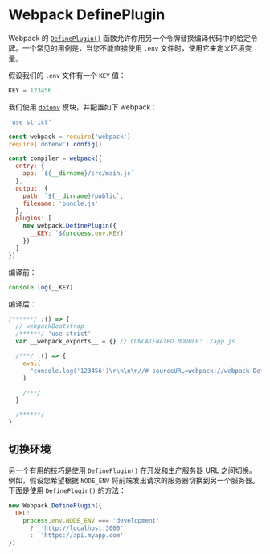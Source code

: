 # Webpack DefinePlugin

Webpack 的 [`DefinePlugin()`](https://webpack.js.org/plugins/define-plugin/) 函数允许你用另一个令牌替换编译代码中的给定令牌。一个常见的用例是，当您不能直接使用 `.env` 文件时，使用它来定义环境变量。

假设我们的 `.env` 文件有一个 `KEY` 值：

```js
KEY = 123456
```

我们使用 [`dotenv`](https://www.npmjs.com/package/dotenv) 模块，并配置如下 webpack：

```js
'use strict'

const webpack = require('webpack')
require('dotenv').config()

const compiler = webpack({
  entry: {
    app: `${__dirname}/src/main.js`
  },
  output: {
    path: `${__dirname}/public`,
    filename: 'bundle.js'
  },
  plugins: [
    new webpack.DefinePlugin({
      __KEY: `${process.env.KEY}`
    })
  ]
})
```

编译前：

```js
console.log(__KEY)
```

编译后：

```js
/******/ ;() => {
  // webpackBootstrap
  /******/ 'use strict'
  var __webpack_exports__ = {} // CONCATENATED MODULE: ./app.js

  /***/ ;() => {
    eval(
      "console.log('123456')\r\n\n\n//# sourceURL=webpack://webpack-DefinePlugin/./app.js?"
    )

    /***/
  }

  /******/
}
```

## 切换环境

另一个有用的技巧是使用 `DefinePlugin()` 在开发和生产服务器 URL 之间切换。例如，假设您希望根据 `NODE_ENV` 将前端发出请求的服务器切换到另一个服务器。下面是使用 `DefinePlugin()` 的方法：

```js
new Webpack.DefinePlugin({
  URL:
    process.env.NODE_ENV === 'development'
      ? `'http://localhost:3000'`
      : `'https://api.myapp.com'`
})
```
